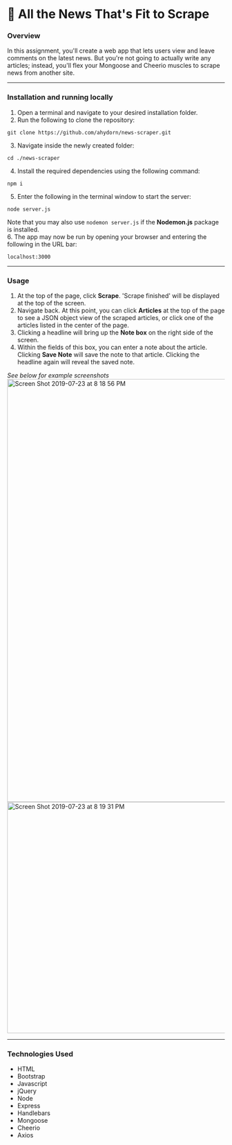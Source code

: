 # 📰 All the News That's Fit to Scrape

### Overview
In this assignment, you'll create a web app that lets users view and leave comments on the latest news. But you're not going to actually write any articles; instead, you'll flex your Mongoose and Cheerio muscles to scrape news from another site.

---
### Installation and running locally
1. Open a terminal and navigate to your desired installation folder.
2. Run the following to clone the repository: 
```
git clone https://github.com/ahydorn/news-scraper.git
```
3. Navigate inside the newly created folder: 
```
cd ./news-scraper
```
4. Install the required dependencies using the following command:
```
npm i
```
5. Enter the following in the terminal window to start the server: 
```
node server.js
```
Note that you may also use `nodemon server.js` if the __Nodemon.js__ package is installed.  
6. The app may now be run by opening your browser and entering the following in the URL bar:
```
localhost:3000
```
---
### Usage
1. At the top of the page, click __Scrape__. 'Scrape finished' will be displayed at the top of the screen. 
2. Navigate back. At this point, you can click __Articles__ at the top of the page to see a JSON object view of the scraped articles, or click one of the articles listed in the center of the page.
2. Clicking a headline will bring up the __Note box__ on the right side of the screen.
3. Within the fields of this box, you can enter a note about the article. Clicking __Save Note__ will save the note to that article. Clicking the headline again will reveal the saved note.

*See below for example screenshots*
<img width="977" alt="Screen Shot 2019-07-23 at 8 18 56 PM" src="https://user-images.githubusercontent.com/40612623/61762921-65684300-ad88-11e9-891b-7ec76b693173.png">
<img width="534" alt="Screen Shot 2019-07-23 at 8 19 31 PM" src="https://user-images.githubusercontent.com/40612623/61762928-6ac58d80-ad88-11e9-8ef0-f7cff347bbd0.png">

---
### Technologies Used
* HTML
* Bootstrap
* Javascript
* jQuery
* Node
* Express
* Handlebars
* Mongoose
* Cheerio
* Axios
